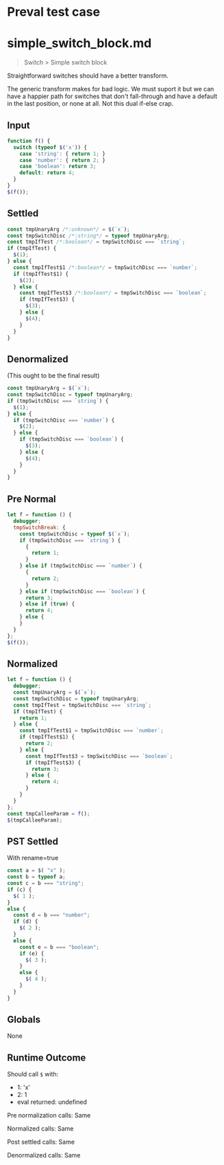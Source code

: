 # Preval test case

# simple_switch_block.md

> Switch > Simple switch block

Straightforward switches should have a better transform.

The generic transform makes for bad logic. We must suport it but we can have
a happier path for switches that don't fall-through and have a default in the
last position, or none at all. Not this dual if-else crap.

## Input

`````js filename=intro
function f() {
  switch (typeof $('x')) {
    case 'string': { return 1; }
    case 'number': { return 2; }
    case 'boolean': return 3;
    default: return 4;
  }
}
$(f());
`````

## Settled


`````js filename=intro
const tmpUnaryArg /*:unknown*/ = $(`x`);
const tmpSwitchDisc /*:string*/ = typeof tmpUnaryArg;
const tmpIfTest /*:boolean*/ = tmpSwitchDisc === `string`;
if (tmpIfTest) {
  $(1);
} else {
  const tmpIfTest$1 /*:boolean*/ = tmpSwitchDisc === `number`;
  if (tmpIfTest$1) {
    $(2);
  } else {
    const tmpIfTest$3 /*:boolean*/ = tmpSwitchDisc === `boolean`;
    if (tmpIfTest$3) {
      $(3);
    } else {
      $(4);
    }
  }
}
`````

## Denormalized
(This ought to be the final result)

`````js filename=intro
const tmpUnaryArg = $(`x`);
const tmpSwitchDisc = typeof tmpUnaryArg;
if (tmpSwitchDisc === `string`) {
  $(1);
} else {
  if (tmpSwitchDisc === `number`) {
    $(2);
  } else {
    if (tmpSwitchDisc === `boolean`) {
      $(3);
    } else {
      $(4);
    }
  }
}
`````

## Pre Normal


`````js filename=intro
let f = function () {
  debugger;
  tmpSwitchBreak: {
    const tmpSwitchDisc = typeof $(`x`);
    if (tmpSwitchDisc === `string`) {
      {
        return 1;
      }
    } else if (tmpSwitchDisc === `number`) {
      {
        return 2;
      }
    } else if (tmpSwitchDisc === `boolean`) {
      return 3;
    } else if (true) {
      return 4;
    } else {
    }
  }
};
$(f());
`````

## Normalized


`````js filename=intro
let f = function () {
  debugger;
  const tmpUnaryArg = $(`x`);
  const tmpSwitchDisc = typeof tmpUnaryArg;
  const tmpIfTest = tmpSwitchDisc === `string`;
  if (tmpIfTest) {
    return 1;
  } else {
    const tmpIfTest$1 = tmpSwitchDisc === `number`;
    if (tmpIfTest$1) {
      return 2;
    } else {
      const tmpIfTest$3 = tmpSwitchDisc === `boolean`;
      if (tmpIfTest$3) {
        return 3;
      } else {
        return 4;
      }
    }
  }
};
const tmpCalleeParam = f();
$(tmpCalleeParam);
`````

## PST Settled
With rename=true

`````js filename=intro
const a = $( "x" );
const b = typeof a;
const c = b === "string";
if (c) {
  $( 1 );
}
else {
  const d = b === "number";
  if (d) {
    $( 2 );
  }
  else {
    const e = b === "boolean";
    if (e) {
      $( 3 );
    }
    else {
      $( 4 );
    }
  }
}
`````

## Globals

None

## Runtime Outcome

Should call `$` with:
 - 1: 'x'
 - 2: 1
 - eval returned: undefined

Pre normalization calls: Same

Normalized calls: Same

Post settled calls: Same

Denormalized calls: Same
